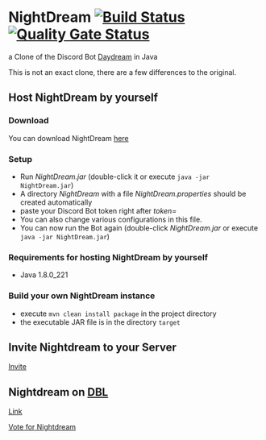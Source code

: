 # NightDream [![Build Status](https://travis-ci.com/JDiscordBots/NightDream.svg?branch=master)](https://travis-ci.com/JDiscordBots/NightDream) [![Quality Gate Status](https://sonarcloud.io/api/project_badges/measure?project=NightDream&metric=alert_status)](https://sonarcloud.io/dashboard?id=NightDream)
a Clone of the Discord Bot [Daydream](https://git.geist.ga/infi/daydream) in Java

This is not an exact clone, there are a few differences to the original.

## Host NightDream by yourself
### Download
You can download NightDream [here](https://github.com/JDiscordBots/Nightdream/wiki/NightDream.jar)

### Setup
* Run *NightDream.jar* (double-click it or execute `java -jar NightDream.jar`)
* A directory *NightDream* with a file *NightDream.properties* should be created automatically
* paste your Discord Bot token right after *token=*
* You can also change various configurations in this file.
* You can now run the Bot again (double-click *NightDream.jar* or execute `java -jar NightDream.jar`)

### Requirements for hosting NightDream by yourself
* Java 1.8.0_221

### Build your own NightDream instance
* execute `mvn clean install package` in the project directory
* the executable JAR file is in the directory `target`

## Invite Nightdream to your Server
[Invite](https://discordapp.com/oauth2/authorize?client_id=596643235523330070&permissions=8&scope=bot)

## Nightdream on [DBL](https://discordbots.org)
[Link](https://discordbots.org/bot/596643235523330070)

[Vote for Nightdream](https://discordbots.org/bot/596643235523330070/vote)
